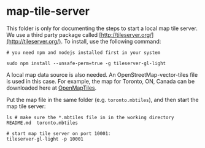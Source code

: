 # map-tile-server

This folder is only for documenting the steps to start a local map tile server. We use a third party package called [http://tileserver.org/](http://tileserver.org/). To install, use the following command:

```
# you need npm and nodejs installed first in your system

sudo npm install --unsafe-perm=true -g tileserver-gl-light
```

A local map data source is also needed. An OpenStreetMap-vector-tiles file is used in this case. For example, the map for Toronto, ON, Canada can be downloaded here at [OpenMapTiles](https://openmaptiles.com/downloads/north-america/canada/toronto/).

Put the map file in the same folder (e.g. `toronto.mbtiles`), and then start the map tile server:

```
ls # make sure the *.mbtiles file in in the working directory
README.md  toronto.mbtiles

# start map tile server on port 10001:
tileserver-gl-light -p 10001
```